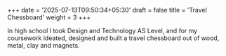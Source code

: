 +++
date = '2025-07-13T09:50:34+05:30'
draft = false
title = 'Travel Chessboard'
weight = 3
+++

In high school I took Design and Technology AS Level, and for my coursework ideated, designed and built a travel chessboard out of wood, metal, clay and magnets. 

